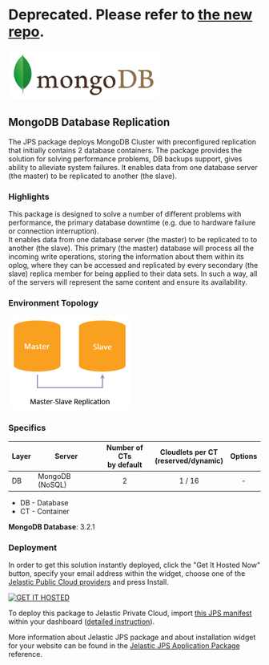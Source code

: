 # Deprecated. Please refer to [the new repo](https://github.com/jelastic-jps/mongodb/).

[![MongoDB Database Replication](images/mongodb-logo.png)](../../../mongodb-replication)
## MongoDB Database Replication

The JPS package deploys MongoDB Cluster with preconfigured replication that initially contains 2 database containers. The package provides the solution for solving performance problems, DB backups support, gives ability to alleviate system failures. It enables data from one database server (the master) to be replicated to another (the slave).

### Highlights
This package is designed to solve a number of different problems with performance, the primary database downtime (e.g. due to hardware failure or connection interruption).<br />
It enables data from one database server (the master) to be replicated to to another (the slave).
This primary (the master) database will process all the incoming write operations, storing the information about them within its oplog, where they can be accessed and replicated by every secondary (the slave) replica member for being applied to their data sets. In such a way, all of the servers will represent the same content and ensure its availability.<br />

### Environment Topology

![mongodb-replication](images/mongodb-replication.png)

### Specifics

Layer              |     Server    | Number of CTs <br/> by default | Cloudlets per CT <br/> (reserved/dynamic) | Options
----------------- | --------------| :-----------------------------------------: | :-------------------------------------------------------: | :-----:
DB                  |    MongoDB (NoSQL)   |       2                                             |           1 / 16                                                       | -

* DB - Database 
* CT - Container

**MongoDB Database**: 3.2.1

### Deployment

In order to get this solution instantly deployed, click the "Get It Hosted Now" button, specify your email address within the widget, choose one of the [Jelastic Public Cloud providers](https://jelastic.cloud) and press Install.

[![GET IT HOSTED](https://raw.githubusercontent.com/jelastic-jps/jpswiki/master/images/getithosted.png)](https://jelastic.com/install-application/?manifest=https%3A%2F%2Fgithub.com%2Fjelastic-jps%2Fmongodb-replication%2Fraw%2Fmaster%2Fmanifest.jps)

To deploy this package to Jelastic Private Cloud, import [this JPS manifest](../../raw/master/manifest.jps) within your dashboard ([detailed instruction](https://docs.jelastic.com/environment-export-import#import)).

More information about Jelastic JPS package and about installation widget for your website can be found in the [Jelastic JPS Application Package](https://github.com/jelastic-jps/jpswiki/wiki/Jelastic-JPS-Application-Package) reference.

